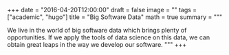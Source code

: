 +++
date = "2016-04-20T12:00:00"
draft = false
image = ""
tags = ["academic", "hugo"]
title = "Big Software Data"
math = true
summary = """

We live in the world of big software data which brings plenty of opportunities. If we apply the tools of data science on this data, we can obtain great leaps in the way we develop our software.
"""
+++
